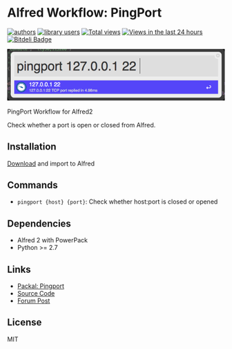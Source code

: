 Alfred Workflow: PingPort
=========================

[![authors](https://sourcegraph.com/api/repos/github.com/moul/alfred-workflow-pingport/badges/authors.png)](https://sourcegraph.com/github.com/moul/alfred-workflow-pingport)
[![library users](https://sourcegraph.com/api/repos/github.com/moul/alfred-workflow-pingport/badges/library-users.png)](https://sourcegraph.com/github.com/moul/alfred-workflow-pingport)
[![Total views](https://sourcegraph.com/api/repos/github.com/moul/alfred-workflow-pingport/counters/views.png)](https://sourcegraph.com/github.com/moul/alfred-workflow-pingport)
[![Views in the last 24 hours](https://sourcegraph.com/api/repos/github.com/moul/alfred-workflow-pingport/counters/views-24h.png)](https://sourcegraph.com/github.com/moul/alfred-workflow-pingport)
[![Bitdeli Badge](https://d2weczhvl823v0.cloudfront.net/moul/alfred-workflow-pingport/trend.png)](https://bitdeli.com/free "Bitdeli Badge")

![Screenshot](https://raw.githubusercontent.com/moul/alfred-workflow-pingport/master/screenshots/screenshot.png)

PingPort Workflow for Alfred2

Check whether a port is open or closed from Alfred.

Installation
------------

[Download](https://github.com/moul/alfred-workflow-pingport/raw/master/PingPort.alfredworkflow) and import to Alfred

Commands
--------

- `pingport {host} {port}`: Check whether host:port is closed or opened

Dependencies
------------

- Alfred 2 with PowerPack
- Python >= 2.7

Links
-----

- [Packal: Pingport](http://www.packal.org/workflow/pingport)
- [Source Code](https://github.com/moul/alfred-workflow-pingport/)
- [Forum Post](http://www.alfredforum.com/topic/4171-pingport-check-whether-a-tcp-port-is-open-or-closed/)

License
-------

MIT
